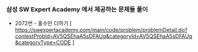 ### 삼성 SW Expert Academy 에서 제공하는 문제들 풀이


* 2072번 - 홀수만 더하기
[ https://swexpertacademy.com/main/code/problem/problemDetail.do?contestProbId=AV5QSEhaA5sDFAUq&categoryId=AV5QSEhaA5sDFAUq&categoryType=CODE ] 


